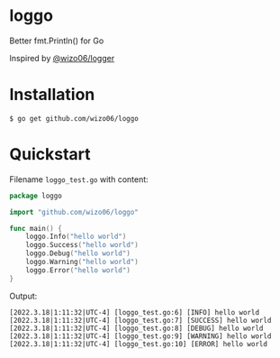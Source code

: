 # loggo
Better fmt.Println() for Go

Inspired by [@wizo06/logger](https://www.npmjs.com/package/@wizo06/logger)

# Installation

```console
$ go get github.com/wizo06/loggo
```

# Quickstart

Filename `loggo_test.go` with content:

```go
package loggo

import "github.com/wizo06/loggo"

func main() {
	loggo.Info("hello world")
	loggo.Success("hello world")
	loggo.Debug("hello world")
	loggo.Warning("hello world")
	loggo.Error("hello world")
}
```

Output:

```console
[2022.3.18|1:11:32|UTC-4] [loggo_test.go:6] [INFO] hello world
[2022.3.18|1:11:32|UTC-4] [loggo_test.go:7] [SUCCESS] hello world
[2022.3.18|1:11:32|UTC-4] [loggo_test.go:8] [DEBUG] hello world
[2022.3.18|1:11:32|UTC-4] [loggo_test.go:9] [WARNING] hello world
[2022.3.18|1:11:32|UTC-4] [loggo_test.go:10] [ERROR] hello world
```
